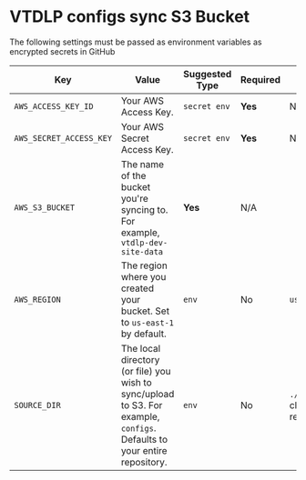 # VTDLP configs sync S3 Bucket
The following settings must be passed as environment variables as encrypted secrets in GitHub

| Key | Value | Suggested Type | Required | Default |
| ------------- | ------------- | ------------- | ------------- | ------------- |
| `AWS_ACCESS_KEY_ID` | Your AWS Access Key. | `secret env` | **Yes** | N/A |
| `AWS_SECRET_ACCESS_KEY` | Your AWS Secret Access Key. | `secret env` | **Yes** | N/A |
| `AWS_S3_BUCKET` | The name of the bucket you're syncing to. For example, `vtdlp-dev-site-data` | **Yes** | N/A |
| `AWS_REGION` | The region where you created your bucket. Set to `us-east-1` by default. | `env` | No | `us-east-1` |
| `SOURCE_DIR` | The local directory (or file) you wish to sync/upload to S3. For example, `configs`. Defaults to your entire repository. | `env` | No | `./` (root of cloned repository) |

